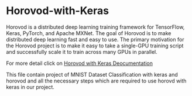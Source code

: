 # Horovod-with-Keras
Horovod is a distributed deep learning training framework for TensorFlow, Keras, PyTorch, and Apache MXNet. The goal of Horovod is to make distributed deep learning fast and easy to use.
The primary motivation for the Horovod project is to make it easy to take a single-GPU training script and successfully scale it to train across many GPUs in parallel.

For more detail click on [Horovod with Keras Deocumentation](https://horovod.readthedocs.io/en/stable/summary_include.html)

This file contain project of MNIST Dataset Classification with keras and horovod and all the necessary steps which are required to use horovd with keras in our project.



